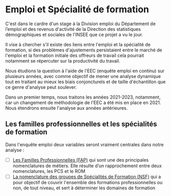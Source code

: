 # Emploi et Spécialité de formation

C'est dans le cardre d'un stage à la Division emploi du Département de l’emploi et des revenus d'activité de la Direction des statistiques démographiques et sociales de l'INSEE que ce projet a vu le jour.

Il vise à chercher s'il existe des liens entre l'emploi et la spécialité de formation, si des problèmes d'ajustements persistaient entre le marché de l'emploi et la formation initiale des offreurs de travail cela pourrait notamment se répercuter sur la productivité du travail. 

Nous étudions la question à l'aide de l'EEC (enquête emploi en continu) sur plusieurs années, avec comme objectif de mener une analyse dynamique tout en traitant au mieux les biais conjoncturels et de taille d'échantillon que ce genre d'analyse peut soulever.

Dans un premier temps, nous traitons les années 2021-2023, notamment, car un changement de méthodologie de l'EEC a été mis en place en 2021. Nous étendrons ensuite l'analyse aux années antérieures. 

## Les familles professionnelles et les spécialités de formation

Dans l'enquête emploi deux variables seront vraiment centrales dans notre analyse :

- [ ] [Les Familles Professionnelles (FAP)](https://docs.gitlab.com/ee/user/project/repository/web_editor.html#create-a-file) qui sont une des principales nomenclatures de métiers. Elle résulte d’un rapprochement entre deux nomenclatures, les PCS et le ROM
- [ ] [La nomenclature des groupes de Spécialités de Formation (NSF)](https://www.insee.fr/fr/statistiques/fichier/5354499/BFE_NSF_niveau_100.pdf) qui a pour objectif de couvrir l'ensemble des formations professionnelles ou non, de tout niveau, et sert à déterminer les domaines de formation